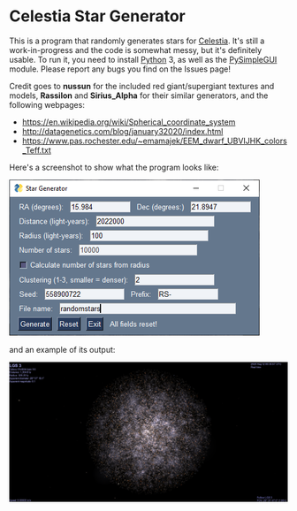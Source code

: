 # Celestia Star Generator

This is a program that randomly generates stars for [Celestia](https://github.com/CelestiaProject/Celestia).
It's still a work-in-progress and the code is somewhat messy, but it's definitely usable. To run it, you need to
install [Python](https://www.python.org/) 3, as well as the [PySimpleGUI](https://pysimplegui.readthedocs.io/en/latest/)
module. Please report any bugs you find on the Issues page!

Credit goes to **nussun** for the included red giant/supergiant textures and models, **Rassilon** and **Sirius_Alpha**
for their similar generators, and the following webpages:

* https://en.wikipedia.org/wiki/Spherical_coordinate_system
* http://datagenetics.com/blog/january32020/index.html
* https://www.pas.rochester.edu/~emamajek/EEM_dwarf_UBVIJHK_colors_Teff.txt

Here's a screenshot to show what the program looks like:

![Screenshot1](stargenerator.png)

and an example of its output:

![Screenshot2](example.png)
